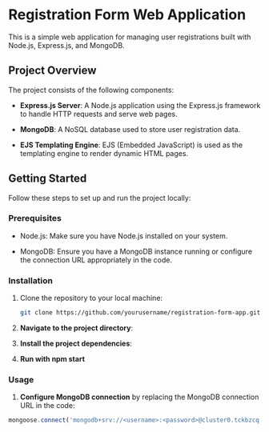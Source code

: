 # Registration Form Web Application

This is a simple web application for managing user registrations built with Node.js, Express.js, and MongoDB.

## Project Overview

The project consists of the following components:

- **Express.js Server**: A Node.js application using the Express.js framework to handle HTTP requests and serve web pages.

- **MongoDB**: A NoSQL database used to store user registration data.

- **EJS Templating Engine**: EJS (Embedded JavaScript) is used as the templating engine to render dynamic HTML pages.

## Getting Started

Follow these steps to set up and run the project locally:

### Prerequisites

- Node.js: Make sure you have Node.js installed on your system.

- MongoDB: Ensure you have a MongoDB instance running or configure the connection URL appropriately in the code.

### Installation

1. Clone the repository to your local machine:

   ```bash
   git clone https://github.com/yourusername/registration-form-app.git

2. **Navigate to the project directory**:

3. **Install the project dependencies**:

4. **Run with npm start**


### Usage

1. **Configure MongoDB connection** by replacing the MongoDB connection URL in the code:

```javascript
mongoose.connect('mongodb+srv://<username>:<password>@cluster0.tckbzcq.mongodb.net/RegistrationForm')


